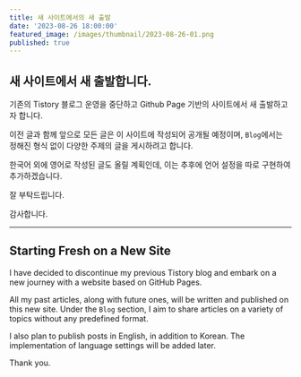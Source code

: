 ```yaml
---
title: 새 사이트에서의 새 출발
date: '2023-08-26 18:00:00'
featured_image: /images/thumbnail/2023-08-26-01.png
published: true
---
```




## 새 사이트에서 새 출발합니다.  



기존의 Tistory 블로그 운영을 중단하고 Github Page 기반의 사이트에서 새 출발하고자 합니다.

이전 글과 함께 앞으로 모든 글은 이 사이트에 작성되어 공개될 예정이며, `Blog`에서는 정해진 형식 없이 다양한 주제의 글을 게시하려고 합니다.

한국어 외에 영어로 작성된 글도 올릴 계획인데, 이는 추후에 언어 설정을 따로 구현하여 추가하겠습니다.



잘 부탁드립니다. 

감사합니다.



------



## Starting Fresh on a New Site



I have decided to discontinue my previous Tistory blog and embark on a new journey with a website based on GitHub Pages.

All my past articles, along with future ones, will be written and published on this new site. Under the `Blog` section, I aim to share articles on a variety of topics without any predefined format.

I also plan to publish posts in English, in addition to Korean. The implementation of language settings will be added later.



Thank you.

